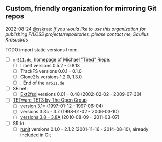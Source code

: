 ## Custom, friendly organization for mirroring Git repos

2022-08-24 [@sskras](https://github.com/sskras):
_If you would like to use this organization for publishing F/LOSS projects/repositories, please contact me, Saulius Krasuckas_

TODO import static versions from:

- [ ] [`mr511.de`, homepage of Michael "Tired" Riepe](https://web.archive.org/web/20180621172946/http://www.mr511.de/software/english.html):
  - [ ] Libelf versions 0.5.2 - 0.8.13
  - [ ] TrackFS versions 0.0.1 - 0.1.0
  - [ ] Clone2fs versions 1.2.0, 1.3.0
  - [ ] . End of the `mr511.de`
- [ ] SF.net:
  - [ ] [Ext2fsd](https://sourceforge.net/projects/ext2fsd/files/Ext2fsd/) versions 0.01 - 0.48 (2002-02-02 - 2009-07-30)
- [ ] [TETware TET3 by The Open Group](https://www.opengroup.org/infosrv/TET3/)
  - [ ] [version 3.1*](http://tetworks.opengroup.org/downloads/38/software/index31.html) (1997-01-12 - 1997-06-04)
  - [ ] versions 3.3c - 3.7 (1998-01-02 - 2006-03-10)
  - [ ] [versions 3.8 - 3.8A](http://tetworks.opengroup.org/downloads/38/software/Sources/3.8/) (2010-08-09 - 2011-03-07)
- [ ] SR.ht:
  - [ ] [runit](https://git.sr.ht/~kaction/runit) versions 0.1.0 - 2.1.2 (2001-11-16 - 2014-08-10), already included in Git
